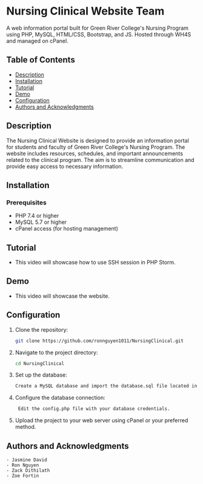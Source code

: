 # Nursing Clinical Website Team

A web information portal built for Green River College's Nursing Program using PHP, MySQL, HTML/CSS, Bootstrap, and JS.
Hosted through WH4S and managed on cPanel.

## Table of Contents

- [Description](#description)
- [Installation](#installation)
- [Tutorial](#tutorial)
- [Demo](#demo)
- [Configuration](#configuration)
- [Authors and Acknowledgments](#authors-and-acknowledgments)

## Description

The Nursing Clinical Website is designed to provide an information portal for students and faculty of Green River College's Nursing Program. The website includes resources, schedules, and important announcements related to the clinical program. The aim is to streamline communication and provide easy access to necessary information.

## Installation

### Prerequisites

- PHP 7.4 or higher
- MySQL 5.7 or higher
- cPanel access (for hosting management)

## Tutorial

- This video will showcase how to use SSH session in PHP Storm.

## Demo

- This video will showcase the website.

## Configuration

1. Clone the repository:
   ```bash
   git clone https://github.com/ronnguyen1011/NursingClinical.git

2. Navigate to the project directory:
    ```bash
   cd NursingClinical

3. Set up the database:
    ```bash
   Create a MySQL database and import the database.sql file located in the db folder.
4. Configure the database connection:
   ```bash
    Edit the config.php file with your database credentials.
5. Upload the project to your web server using cPanel or your preferred method.

## Authors and Acknowledgments
    - Jasmine David 
    - Ron Nguyen
    - Zack Dithilath
    - Zoe Fortin